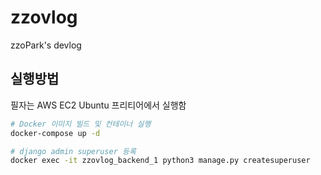 # zzovlog
zzoPark's devlog
## 실행방법
필자는 AWS EC2 Ubuntu 프리티어에서 실행함
```bash
# Docker 이미지 빌드 및 컨테이너 실행
docker-compose up -d

# django admin superuser 등록
docker exec -it zzovlog_backend_1 python3 manage.py createsuperuser
```
